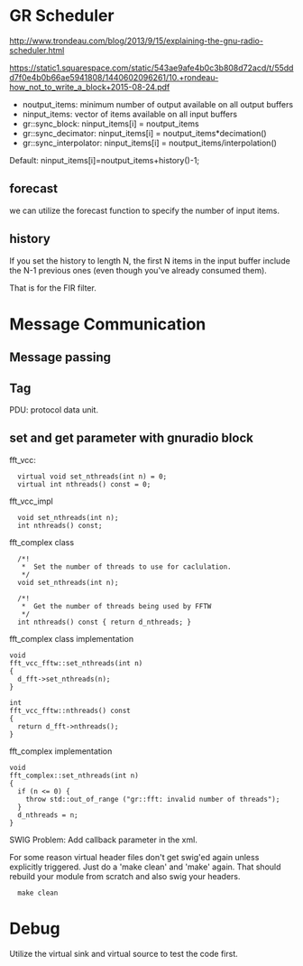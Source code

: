 # GR Scheduler

http://www.trondeau.com/blog/2013/9/15/explaining-the-gnu-radio-scheduler.html

https://static1.squarespace.com/static/543ae9afe4b0c3b808d72acd/t/55ddd7f0e4b0b66ae5941808/1440602096261/10.+rondeau-how_not_to_write_a_block+2015-08-24.pdf

- noutput_items: minimum number of output available on all output buffers
- ninput_items: vector of items available on all input buffers
- gr::sync_block: ninput_items[i] = noutput_items
- gr::sync_decimator: ninput_items[i] = noutput_items*decimation()
- gr::sync_interpolator: ninput_items[i] = noutput_items/interpolation()

Default: ninput_items[i]=noutput_items+history()-1;


## forecast

we can utilize the forecast function to specify the number of input items.

## history

If you set the history to length N, the first N items in the input buffer include the N-1 previous ones (even though you've already consumed them).

That is for the FIR filter.

# Message Communication
## Message passing

## Tag
PDU: protocol data unit. 

## set and get parameter with gnuradio block

fft_vcc:

      virtual void set_nthreads(int n) = 0;
      virtual int nthreads() const = 0;

fft_vcc_impl

      void set_nthreads(int n);
      int nthreads() const;

fft_complex class

      /*!
       *  Set the number of threads to use for caclulation.
       */
      void set_nthreads(int n);

      /*!
       *  Get the number of threads being used by FFTW
       */
      int nthreads() const { return d_nthreads; }

fft_complex class implementation
      
    void
    fft_vcc_fftw::set_nthreads(int n)
    {
      d_fft->set_nthreads(n);
    }

    int
    fft_vcc_fftw::nthreads() const
    {
      return d_fft->nthreads();
    }
      
fft_complex implementation
    
    void
    fft_complex::set_nthreads(int n)
    {
      if (n <= 0) {
        throw std::out_of_range ("gr::fft: invalid number of threads");
      }
      d_nthreads = n;
    }

SWIG Problem:
Add callback parameter in the xml.

For some reason virtual header files don't get swig'ed again unless explicitly triggered. Just do a 'make clean' and 'make' again. That should rebuild your module from scratch and also swig your headers.

      make clean

# Debug

Utilize the virtual sink and virtual source to test the code first.
